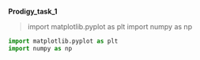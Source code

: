 **Prodigy_task_1**

> import matplotlib.pyplot as plt
> import numpy as np

```python
import matplotlib.pyplot as plt
import numpy as np
